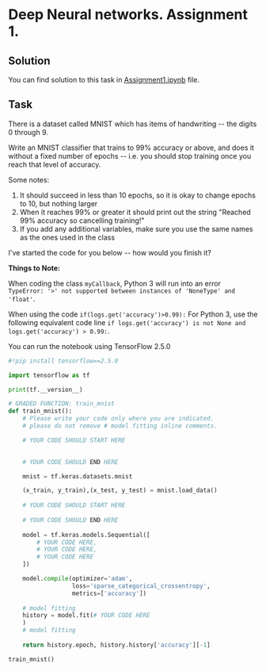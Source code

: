 # Deep Neural networks. Assignment 1. 

## Solution
You can find solution to this task in [Assignment1.ipynb](https://github.com/Finderstein/Assignment1/blob/main/Assignment1.ipynb) file.

## Task
There is a dataset called MNIST which has items of handwriting -- the digits 0 through 9.

Write an MNIST classifier that trains to 99% accuracy or above, and does it without a fixed number of epochs -- i.e. you should stop training once you reach that level of accuracy.

Some notes:

1. It should succeed in less than 10 epochs, so it is okay to change epochs to 10, but nothing larger
2. When it reaches 99% or greater it should print out the string "Reached 99% accuracy so cancelling training!"
3. If you add any additional variables, make sure you use the same names as the ones used in the class

I've started the code for you below -- how would you finish it?

**Things to Note:**

When coding the class `myCallback`, Python 3 will run into an error
`TypeError: '>' not supported between instances of 'NoneType' and 'float'`.

When using the code
`if(logs.get('accuracy')>0.99):`
For Python 3, use the following equivalent code line
`if logs.get('accuracy') is not None and logs.get('accuracy') > 0.99:`.

You can run the notebook using TensorFlow 2.5.0

```python
#!pip install tensorflow==2.5.0
```

```python
import tensorflow as tf

print(tf.__version__)
```

```python
# GRADED FUNCTION: train_mnist
def train_mnist():
    # Please write your code only where you are indicated.
    # please do not remove # model fitting inline comments.

    # YOUR CODE SHOULD START HERE
    

    # YOUR CODE SHOULD END HERE

    mnist = tf.keras.datasets.mnist

    (x_train, y_train),(x_test, y_test) = mnist.load_data()
    
    # YOUR CODE SHOULD START HERE
    
    # YOUR CODE SHOULD END HERE
    
    model = tf.keras.models.Sequential([
        # YOUR CODE HERE,
        # YOUR CODE HERE,
        # YOUR CODE HERE
    ])

    model.compile(optimizer='adam',
                  loss='sparse_categorical_crossentropy',
                  metrics=['accuracy'])
    
    # model fitting
    history = model.fit(# YOUR CODE HERE
    )
    # model fitting
    
    return history.epoch, history.history['accuracy'][-1]
```

```python
train_mnist()
```
